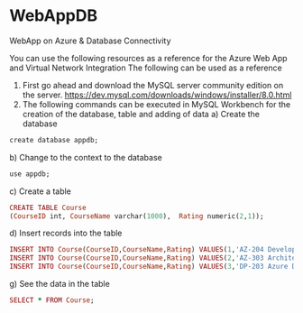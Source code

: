 # WebAppDB
WebApp on Azure &amp; Database Connectivity

You can use the following resources as a reference for the Azure Web App and Virtual Network Integration
The following can be used as a reference
1) First go ahead and download the MySQL server community edition on the server.
https://dev.mysql.com/downloads/windows/installer/8.0.html
2) The following commands can be executed in MySQL Workbench for the creation of the database, table and adding of data
a) Create the database
```ruby
create database appdb;
```
b) Change to the context to the database
```ruby
use appdb;
```
c) Create a table
```ruby
CREATE TABLE Course
(CourseID int, CourseName varchar(1000),  Rating numeric(2,1));
```
d) Insert records into the table
```ruby
INSERT INTO Course(CourseID,CourseName,Rating) VALUES(1,'AZ-204 Developing Azure solutions',4.5);
INSERT INTO Course(CourseID,CourseName,Rating) VALUES(2,'AZ-303 Architecting Azure solutions',4.6); 
INSERT INTO Course(CourseID,CourseName,Rating) VALUES(3,'DP-203 Azure Data Engineer',4.7);
```
g) See the data in the table
```ruby
SELECT * FROM Course;
```

